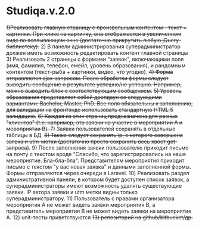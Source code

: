 # Studiqa.v.2.0

<strike>1)Реализовать главную страницу с произвольным контентом - текст + картинки. При клике на картинку, она отображается в увеличенном виде во всплывающем окне (достаточно прикрутить любую jQuery-библиотеку).</strike>
2) В панели администрирования суперадминистратор должен иметь возможность редактировать контент главной страницы
3) Реализовать 2 страницы с формами "заявок", включающими поля (имя, фамилия, телефон, емейл, уровень образования), и рандомным контентом (текст-рыба + картинки, видео, что угодно). 
<strike> 4) Форма отправляется ajax-запросом. После обработки формы следует выводить сообщение о результате успешно/не успешно. Например, можно выводить блок c соответствующим сообщением.</strike>
<strike>5) Уровень образования представляет собой дропдаун со следующими вариантами: Bachelor, Master, PhD. Все поля обязательны к заполнению, для валидации на фронтэнде использовать стандартную HTML 5 валидацию.</strike> 
<strike>6) Каждая из этих страниц предназначена для разных "клиентов" (т.е. например, это заявки на участие в мероприятии A и мероприятии B). </strike>
7) Заявки пользователей сохранять в отдельные таблицы в БД. 
<strike>8) Также следует сохранять ip, с которого совершена заявка и utm-метки (достаточно просто сохранить весь хвост get-запроса).</strike> 
9) После заполнения заявки пользователю приходит письмо на почту с текстом вроде "Спасибо, что зарегистрировались на наше мероприятие. Бла-бла-бла". Представителям мероприятия приходит письмо с текстом "у вас новая заявка" и данными заполненной формы. Формы отправляются через очереди в Laravel.
10) Реализовать раздел административной панели, в котором будет доступен список заявок, а суперадминистраторы имеют возможность удалять существующие заявки. IP автора заявки и utm метки видны только суперадминистратору.
11) Пользователь с правами организатора мероприятия A не может видеть заявки мероприятия B, а представитель мероприятия B не может видеть заявки на мероприятие A.
12) unit-тесты приветствуются
<strike>13) репозиторий на github/bitbucket/др.</strike> 
